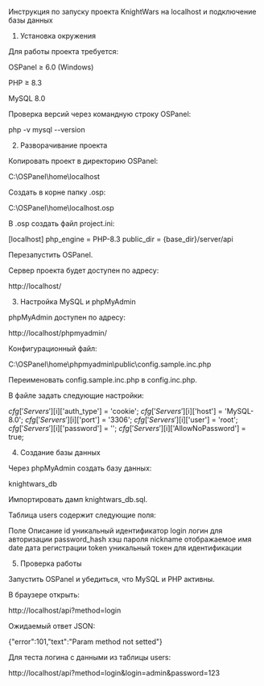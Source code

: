 Инструкция по запуску проекта KnightWars на localhost и подключение базы данных 
1. Установка окружения

Для работы проекта требуется:

OSPanel ≥ 6.0 (Windows)

PHP ≥ 8.3

MySQL 8.0

Проверка версий через командную строку OSPanel:

php -v
mysql --version

2. Разворачивание проекта

Копировать проект в директорию OSPanel:

C:\OSPanel\home\localhost


Создать в корне папку .osp:

C:\OSPanel\home\localhost\.osp


В .osp создать файл project.ini:

[localhost]
php_engine = PHP-8.3
public_dir = {base_dir}/server/api


Перезапустить OSPanel.

Сервер проекта будет доступен по адресу:

http://localhost/

3. Настройка MySQL и phpMyAdmin

phpMyAdmin доступен по адресу:

http://localhost/phpmyadmin/


Конфигурационный файл:

C:\OSPanel\home\phpmyadmin\public\config.sample.inc.php


Переименовать config.sample.inc.php в config.inc.php.

В файле задать следующие настройки:

$cfg['Servers'][$i]['auth_type'] = 'cookie';
$cfg['Servers'][$i]['host'] = 'MySQL-8.0';
$cfg['Servers'][$i]['port'] = '3306';
$cfg['Servers'][$i]['user'] = 'root';
$cfg['Servers'][$i]['password'] = '';
$cfg['Servers'][$i]['AllowNoPassword'] = true;

4. Создание базы данных

Через phpMyAdmin создать базу данных:

knightwars_db


Импортировать дамп knightwars_db.sql.

Таблица users содержит следующие поля:

Поле	Описание
id	уникальный идентификатор
login	логин для авторизации
password_hash	хэш пароля
nickname	отображаемое имя
date	дата регистрации
token	уникальный токен для идентификации

5. Проверка работы

Запустить OSPanel и убедиться, что MySQL и PHP активны.

В браузере открыть:

http://localhost/api?method=login


Ожидаемый ответ JSON:

{"error":101,"text":"Param method not setted"}


Для теста логина с данными из таблицы users:

http://localhost/api?method=login&login=admin&password=123
